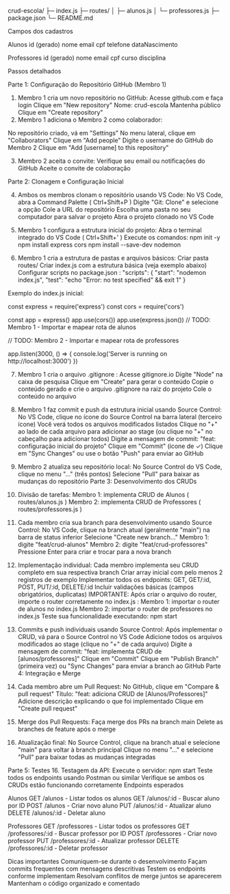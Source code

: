 crud-escola/
├─ index.js
├─ routes/
│ ├─ alunos.js
│ └─ professores.js
├─ package.json
└─ README.md

Campos dos cadastros

Alunos
id (gerado)
nome
email
cpf
telefone
dataNascimento

Professores
id (gerado)
nome
email
cpf
curso
disciplina

Passos detalhados

Parte 1: Configuração do Repositório GitHub (Membro 1)
1. Membro 1 cria um novo repositório no GitHub:
Acesse github.com e faça login
Clique em "New repository"
Nome: crud-escola
Mantenha público
Clique em "Create repository"
2. Membro 1 adiciona o Membro 2 como colaborador:

No repositório criado, vá em "Settings"
No menu lateral, clique em "Collaborators"
Clique em "Add people"
Digite o username do GitHub do Membro 2
Clique em "Add [username] to this repository"

3. Membro 2 aceita o convite:
Verifique seu email ou notificações do GitHub
Aceite o convite de colaboração

Parte 2: Clonagem e Configuração Inicial

4. Ambos os membros clonam o repositório usando VS Code:
No VS Code, abra a Command Palette ( Ctrl+Shift+P )
Digite "Git: Clone" e selecione a opção
Cole a URL do repositório
Escolha uma pasta no seu computador para salvar o projeto
Abra o projeto clonado no VS Code

5. Membro 1 configura a estrutura inicial do projeto:
Abra o terminal integrado do VS Code ( Ctrl+Shift+' )
Execute os comandos:
npm init -y
npm install express cors
npm install --save-dev nodemon

6. Membro 1 cria a estrutura de pastas e arquivos básicos:
Criar pasta routes/
Criar index.js com a estrutura básica (veja exemplo abaixo)
Configurar scripts no package.json :
"scripts": {
"start": "nodemon index.js",
"test": "echo \"Error: no test specified\" && exit 1"
}

Exemplo do index.js inicial:

const express = require('express')
const cors = require('cors')

const app = express()
app.use(cors())
app.use(express.json())
// TODO: Membro 1 - Importar e mapear rota de alunos

// TODO: Membro 2 - Importar e mapear rota de professores

app.listen(3000, () => {
console.log('Server is running on http://localhost:3000')
})

7. Membro 1 cria o arquivo .gitignore :
Acesse gitignore.io
Digite "Node" na caixa de pesquisa
Clique em "Create" para gerar o conteúdo
Copie o conteúdo gerado e crie o arquivo .gitignore na raiz do projeto
Cole o conteúdo no arquivo

8. Membro 1 faz commit e push da estrutura inicial usando Source Control:
No VS Code, clique no ícone do Source Control na barra lateral (terceiro ícone)
Você verá todos os arquivos modificados listados
Clique no "+" ao lado de cada arquivo para adicionar ao stage (ou clique no "+" no
cabeçalho para adicionar todos)
Digite a mensagem de commit: "feat: configuração inicial do projeto"
Clique em "Commit" (ícone de ✓)
Clique em "Sync Changes" ou use o botão "Push" para enviar ao GitHub

9. Membro 2 atualiza seu repositório local:
No Source Control do VS Code, clique no menu "..." (três pontos)
Selecione "Pull" para baixar as mudanças do repositório
Parte 3: Desenvolvimento dos CRUDs

9. Divisão de tarefas:
Membro 1: implementa CRUD de Alunos ( routes/alunos.js )
Membro 2: implementa CRUD de Professores ( routes/professores.js )

10. Cada membro cria sua branch para desenvolvimento usando Source Control:
No VS Code, clique na branch atual (geralmente "main") na barra de status inferior
Selecione "Create new branch..."
Membro 1: digite "feat/crud-alunos"
Membro 2: digite "feat/crud-professores"
Pressione Enter para criar e trocar para a nova branch

11. Implementação individual:
Cada membro implementa seu CRUD completo em sua respectiva branch
Criar array inicial com pelo menos 2 registros de exemplo
Implementar todos os endpoints: GET, GET/:id, POST, PUT/:id, DELETE/:id
Incluir validações básicas (campos obrigatórios, duplicatas)
IMPORTANTE: Após criar o arquivo do router, importe o router corretamente no index.js :
Membro 1: importar o router de alunos no index.js
Membro 2: importar o router de professores no index.js
Teste sua funcionalidade executando: npm start

12. Commits e push individuais usando Source Control:
Após implementar o CRUD, vá para o Source Control no VS Code
Adicione todos os arquivos modificados ao stage (clique no "+" de cada arquivo)
Digite a mensagem de commit: "feat: implementa CRUD de [alunos/professores]"
Clique em "Commit"
Clique em "Publish Branch" (primeira vez) ou "Sync Changes" para enviar a branch ao GitHub
Parte 4: Integração e Merge
13. Cada membro abre um Pull Request:
No GitHub, clique em "Compare & pull request"
Título: "feat: adiciona CRUD de [Alunos/Professores]"
Adicione descrição explicando o que foi implementado
Clique em "Create pull request"
14. Merge dos Pull Requests:
Faça merge dos PRs na branch main
Delete as branches de feature após o merge
15. Atualização final:
No Source Control, clique na branch atual e selecione "main" para voltar à branch principal
Clique no menu "..." e selecione "Pull" para baixar todas as mudanças integradas

Parte 5: Testes
16. Testagem da API:
Execute o servidor: npm start
Teste todos os endpoints usando Postman ou similar
Verifique se ambos os CRUDs estão funcionando corretamente
Endpoints esperados

Alunos
GET /alunos - Listar todos os alunos
GET /alunos/:id - Buscar aluno por ID
POST /alunos - Criar novo aluno
PUT /alunos/:id - Atualizar aluno
DELETE /alunos/:id - Deletar aluno

Professores
GET /professores - Listar todos os professores
GET /professores/:id - Buscar professor por ID
POST /professores - Criar novo professor
PUT /professores/:id - Atualizar professor
DELETE /professores/:id - Deletar professor

Dicas importantes
Comuniquem-se durante o desenvolvimento
Façam commits frequentes com mensagens descritivas
Testem os endpoints conforme implementam
Resolvam conflitos de merge juntos se aparecerem
Mantenham o código organizado e comentado